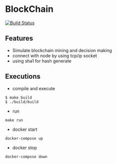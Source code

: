# BlockChain

[![Build Status](https://www.travis-ci.com/yeejiac/BlockChain.svg?branch=devel)](https://www.travis-ci.com/yeejiac/BlockChain)

## Features
- Simulate blockchain mining and decision making
- connect with node by using tcp/ip socket
- using sha1 for hash generate

## Executions

- compile and execute
```
$ make build
$ ./build/build
```

- run 
```
make run
```

- docker start
```
docker-compose up
```

- docker stop
```
docker-compose down
```